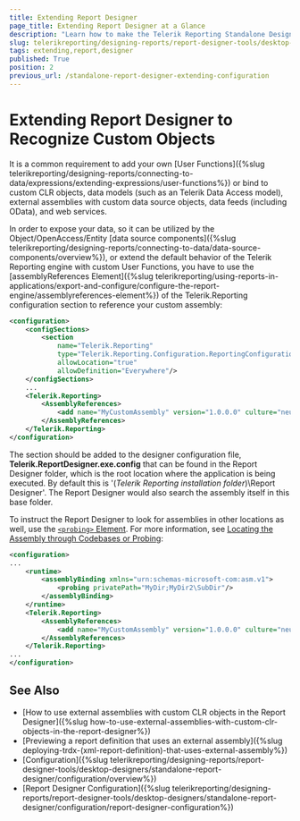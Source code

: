 ```yaml
---
title: Extending Report Designer
page_title: Extending Report Designer at a Glance
description: "Learn how to make the Telerik Reporting Standalone Designer recognize custom CLR public methods and properties to be used as User functions and ObjectDataSources."
slug: telerikreporting/designing-reports/report-designer-tools/desktop-designers/standalone-report-designer/configuration/extending-report-designer
tags: extending,report,designer
published: True
position: 2
previous_url: /standalone-report-designer-extending-configuration
---
```


# Extending Report Designer to Recognize Custom Objects

It is a common requirement to add your own [User Functions]({%slug telerikreporting/designing-reports/connecting-to-data/expressions/extending-expressions/user-functions%}) or bind to custom CLR objects, data models (such as an Telerik Data Access model), external assemblies with custom data source objects, data feeds (including OData), and web services.

In order to expose your data, so it can be utilized by the Object/OpenAccess/Entity [data source components]({%slug telerikreporting/designing-reports/connecting-to-data/data-source-components/overview%}), or extend the default behavior of the Telerik Reporting engine with custom User Functions, you have to use the [assemblyReferences Element]({%slug telerikreporting/using-reports-in-applications/export-and-configure/configure-the-report-engine/assemblyreferences-element%}) of the Telerik.Reporting configuration section to reference your custom assembly:

````XML
<configuration>
	<configSections>
		<section
			name="Telerik.Reporting"
			type="Telerik.Reporting.Configuration.ReportingConfigurationSection, Telerik.Reporting"
			allowLocation="true"
			allowDefinition="Everywhere"/>
	</configSections>
	...
	<Telerik.Reporting>
		<AssemblyReferences>
			<add name="MyCustomAssembly" version="1.0.0.0" culture="neutral" publicKeyToken ="null" />
		</AssemblyReferences>
	</Telerik.Reporting>
</configuration>
````

The section should be added to the designer configuration file, __Telerik.ReportDesigner.exe.config__ that can be found in the Report Designer folder, which is the root location where the application is being executed. By default this is '(*Telerik Reporting installation folder*)\Report Designer'. The Report Designer would also search the assembly itself in this base folder.

To instruct the Report Designer to look for assemblies in other locations as well, use the [`<probing>` Element](https://learn.microsoft.com/en-us/previous-versions/dotnet/netframework-2.0/823z9h8w(v=vs.80)). For more information, see [Locating the Assembly through Codebases or Probing](https://learn.microsoft.com/en-us/previous-versions/dotnet/netframework-4.0/15hyw9x3(v=vs.100)):

````XML
<configuration>
...
	<runtime>
		<assemblyBinding xmlns="urn:schemas-microsoft-com:asm.v1">
			<probing privatePath="MyDir;MyDir2\SubDir"/>
		</assemblyBinding>
	</runtime>
	<Telerik.Reporting>
		<AssemblyReferences>
			<add name="MyCustomAssembly" version="1.0.0.0" culture="neutral" publicKeyToken ="null" />
		</AssemblyReferences>
	</Telerik.Reporting>
...
</configuration>
````


## See Also

* [How to use external assemblies with custom CLR objects in the Report Designer]({%slug how-to-use-external-assemblies-with-custom-clr-objects-in-the-report-designer%})
* [Previewing a report definition that uses an external assembly]({%slug deploying-trdx-(xml-report-definition)-that-uses-external-assembly%})
* [Configuration]({%slug telerikreporting/designing-reports/report-designer-tools/desktop-designers/standalone-report-designer/configuration/overview%})
* [Report Designer Configuration]({%slug telerikreporting/designing-reports/report-designer-tools/desktop-designers/standalone-report-designer/configuration/report-designer-configuration%})
